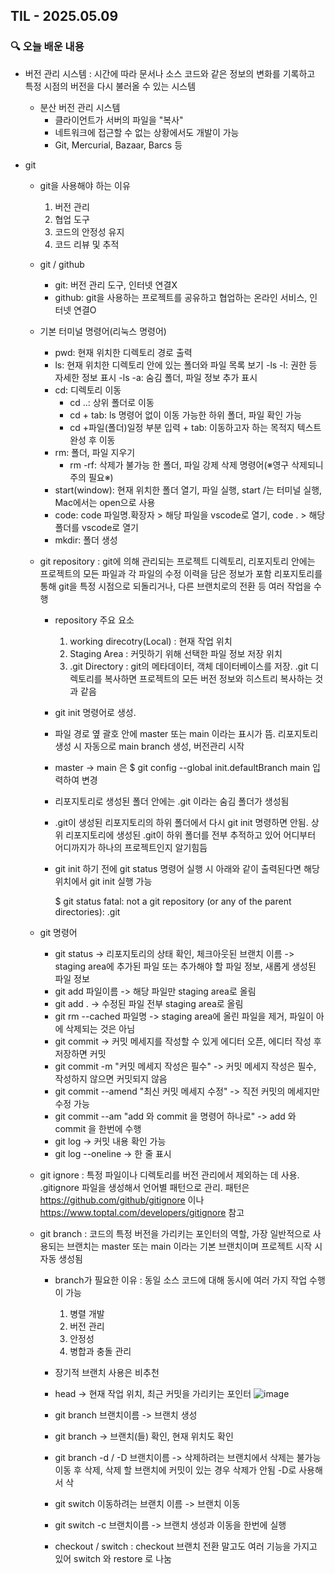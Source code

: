 ## TIL - 2025.05.09

### 🔍 오늘 배운 내용
- 버전 관리 시스템
  : 시간에 따라 문서나 소스 코드와 같은 정보의 변화를 기록하고 특정 시점의 버전을 다시 불러올 수 있는 시스템
  - 분산 버전 관리 시스템
    - 클라이언트가 서버의 파일을 "복사"
    - 네트워크에 접근할 수 없는 상황에서도 개발이 가능
    - Git, Mercurial, Bazaar, Barcs 등
      
- git
  - git을 사용해야 하는 이유
    1. 버전 관리
    2. 협업 도구
    3. 코드의 안정성 유지
    4. 코드 리뷰 및 추적
       
  - git / github
    - git: 버전 관리 도구, 인터넷 연결X
    - github: git을 사용하는 프로젝트를 공유하고 협업하는 온라인 서비스, 인터넷 연결O
      
  - 기본 터미널 명령어(리눅스 명령어)
    - pwd: 현재 위치한 디렉토리 경로 출력
    - ls: 현재 위치한 디렉토리 안에 있는 폴더와 파일 목록 보기
      -ls -l: 권한 등 자세한 정보 표시
      -ls -a: 숨김 폴더, 파일 정보 추가 표시
    - cd: 디렉토리 이동
      - cd ..: 상위 폴더로 이동
      - cd + tab: ls 명령어 없이 이동 가능한 하위 폴더, 파일 확인 가능
      - cd +파일(폴더)일정 부분 입력 + tab: 이동하고자 하는 목적지 텍스트 완성 후 이동
    - rm: 폴더, 파일 지우기
      - rm -rf: 삭제가 불가능 한 폴더, 파일 강제 삭제 명령어(※영구 삭제되니 주의 필요※)
    - start(window): 현재 위치한 폴더 열기, 파일 실행, start /는 터미널 실행, Mac에서는 open으로 사용
    - code: code 파일명.확장자 > 해당 파일을 vscode로 열기, code . > 해당 폴더를 vscode로 열기
    - mkdir: 폴더 생성
      
  - git repository
    : git에 의해 관리되는 프로젝트 디렉토리, 리포지토리 안에는 프로젝트의 모든 파일과 각 파일의 수정 이력을 담은 정보가 포함
      리포지토리를 통해 git을 특정 시점으로 되돌리거나, 다른 브랜치로의 전환 등 여러 작업을 수행

    - repository 주요 요소
        1. working direcotry(Local)
           : 현재 작업 위치
        2. Staging Area
           : 커밋하기 위해 선택한 파일 정보 저장 위치
        3. .git Directory
           : git의 메타데이터, 객체 데이터베이스를 저장.
             .git 디렉토리를 복사하면 프로젝트의 모든 버전 정보와 히스트리 복사하는 것과 같음
    - git init 명령어로 생성.
    - 파일 경로 옆 괄호 안에 master 또는 main 이라는 표시가 뜸. 리포지토리 생성 시 자동으로 main branch 생성, 버전관리 시작
    - master -> main 은 $ git config --global init.defaultBranch main 입력하여 변경
    - 리포지토리로 생성된 폴더 안에는 .git 이라는 숨김 폴더가 생성됨
    - .git이 생성된 리포지토리의 하위 폴더에서 다시 git init 명령하면 안됨. 상위 리포지토리에 생성된 .git이 하위 폴더를
       전부 추적하고 있어 어디부터 어디까지가 하나의 프로젝트인지 알기힘듬
    - git init 하기 전에 git status 명령어 실행 시 아래와 같이 출력된다면 해당 위치에서 git init 실행 가능
      
      $ git status
      fatal: not a git repository (or any of the parent directories): .git
      
  - git 명령어
    - git status
      -> 리포지토리의 상태 확인, 체크아웃된 브랜치 이름
      -> staging area에 추가된 파일 또는 추가해야 할 파일 정보, 새롭게 생성된 파일 정보
    - git add 파일이름 -> 해당 파일만 staging area로 올림
    - git add . -> 수정된 파일 전부 staging area로 올림
    - git rm --cached 파일명 -> staging area에 올린 파일을 제거, 파일이 아에 삭제되는 것은 아님
    - git commit -> 커밋 메세지를 작성할 수 있게 에디터 오픈, 에디터 작성 후 저장하면 커밋
    - git commit -m "커밋 메세지 작성은 필수" -> 커밋 메세지 작성은 필수, 작성하지 않으면 커밋되지 않음
    - git commit --amend "최신 커밋 메세지 수정" -> 직전 커밋의 메세지만 수정 가능
    - git commit --am "add 와 commit 을 명령어 하나로" -> add 와 commit 을 한번에 수행
    - git log -> 커밋 내용 확인 가능
    - git log --oneline -> 한 줄 표시

  - git ignore
    : 특정 파일이나 디렉토리를 버전 관리에서 제외하는 데 사용. .gitignore 파일을 생성해서 언어별 패턴으로 관리.
      패턴은 https://github.com/github/gitignore 이나 https://www.toptal.com/developers/gitignore 참고

  - git branch
    : 코드의 특정 버전을 가리키는 포인터의 역할, 가장 일반적으로 사용되는 브랜치는 master 또는 main 이라는 기본 브랜치이며
      프로젝트 시작 시 자동 생성됨
    - branch가 필요한 이유
      : 동일 소스 코드에 대해 동시에 여러 가지 작업 수행이 가능
      1. 병렬 개발
      2. 버전 관리
      3. 안정성
      4. 병합과 충돌 관리
    - 장기적 브랜치 사용은 비추천
    - head -> 현재 작업 위치, 최근 커밋을 가리키는 포인터
    ![image](https://github.com/user-attachments/assets/d157f0be-901d-4e4e-88af-00a450b9f4ef)

    - git branch 브랜치이름 -> 브랜치 생성
    - git branch -> 브랜치(들) 확인, 현재 위치도 확인
    - git branch -d / -D 브랜치이름
      -> 삭제하려는 브랜치에서 삭제는 불가능 이동 후 삭제, 삭제 할 브랜치에 커밋이 있는 경우 삭제가 안됨 -D로 사용해서 삭
    - git switch 이동하려는 브랜치 이름 -> 브랜치 이동
    - git switch -c 브랜치이름 -> 브랜치 생성과 이동을 한번에 실행

    - checkout / switch
      : checkout 브랜치 전환 말고도 여러 기능을 가지고 있어 switch 와 restore 로 나눔

  
 

    
    
